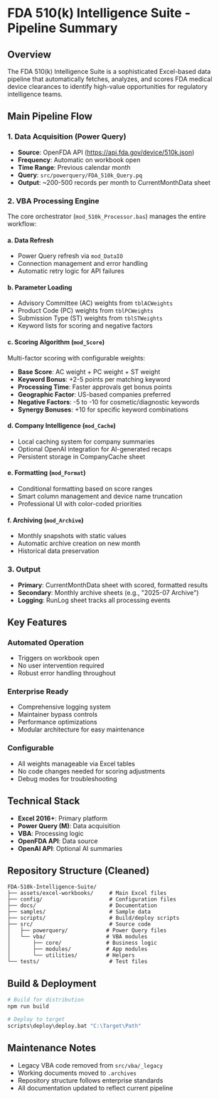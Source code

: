 # FDA 510(k) Intelligence Suite - Pipeline Summary

## Overview
The FDA 510(k) Intelligence Suite is a sophisticated Excel-based data pipeline that automatically fetches, analyzes, and scores FDA medical device clearances to identify high-value opportunities for regulatory intelligence teams.

## Main Pipeline Flow

### 1. Data Acquisition (Power Query)
- **Source**: OpenFDA API (https://api.fda.gov/device/510k.json)
- **Frequency**: Automatic on workbook open
- **Time Range**: Previous calendar month
- **Query**: `src/powerquery/FDA_510k_Query.pq`
- **Output**: ~200-500 records per month to CurrentMonthData sheet

### 2. VBA Processing Engine
The core orchestrator (`mod_510k_Processor.bas`) manages the entire workflow:

#### a. Data Refresh
- Power Query refresh via `mod_DataIO`
- Connection management and error handling
- Automatic retry logic for API failures

#### b. Parameter Loading
- Advisory Committee (AC) weights from `tblACWeights`
- Product Code (PC) weights from `tblPCWeights`
- Submission Type (ST) weights from `tblSTWeights`
- Keyword lists for scoring and negative factors

#### c. Scoring Algorithm (`mod_Score`)
Multi-factor scoring with configurable weights:
- **Base Score**: AC weight + PC weight + ST weight
- **Keyword Bonus**: +2-5 points per matching keyword
- **Processing Time**: Faster approvals get bonus points
- **Geographic Factor**: US-based companies preferred
- **Negative Factors**: -5 to -10 for cosmetic/diagnostic keywords
- **Synergy Bonuses**: +10 for specific keyword combinations

#### d. Company Intelligence (`mod_Cache`)
- Local caching system for company summaries
- Optional OpenAI integration for AI-generated recaps
- Persistent storage in CompanyCache sheet

#### e. Formatting (`mod_Format`)
- Conditional formatting based on score ranges
- Smart column management and device name truncation
- Professional UI with color-coded priorities

#### f. Archiving (`mod_Archive`)
- Monthly snapshots with static values
- Automatic archive creation on new month
- Historical data preservation

### 3. Output
- **Primary**: CurrentMonthData sheet with scored, formatted results
- **Secondary**: Monthly archive sheets (e.g., "2025-07 Archive")
- **Logging**: RunLog sheet tracks all processing events

## Key Features

### Automated Operation
- Triggers on workbook open
- No user intervention required
- Robust error handling throughout

### Enterprise Ready
- Comprehensive logging system
- Maintainer bypass controls
- Performance optimizations
- Modular architecture for easy maintenance

### Configurable
- All weights manageable via Excel tables
- No code changes needed for scoring adjustments
- Debug modes for troubleshooting

## Technical Stack
- **Excel 2016+**: Primary platform
- **Power Query (M)**: Data acquisition
- **VBA**: Processing logic
- **OpenFDA API**: Data source
- **OpenAI API**: Optional AI summaries

## Repository Structure (Cleaned)
```
FDA-510k-Intelligence-Suite/
├── assets/excel-workbooks/     # Main Excel files
├── config/                     # Configuration files
├── docs/                       # Documentation
├── samples/                    # Sample data
├── scripts/                    # Build/deploy scripts
├── src/                        # Source code
│   ├── powerquery/            # Power Query files
│   └── vba/                   # VBA modules
│       ├── core/              # Business logic
│       ├── modules/           # App modules
│       └── utilities/         # Helpers
└── tests/                      # Test files
```

## Build & Deployment
```bash
# Build for distribution
npm run build

# Deploy to target
scripts\deploy\deploy.bat "C:\Target\Path"
```

## Maintenance Notes
- Legacy VBA code removed from `src/vba/_legacy`
- Working documents moved to `.archives`
- Repository structure follows enterprise standards
- All documentation updated to reflect current pipeline